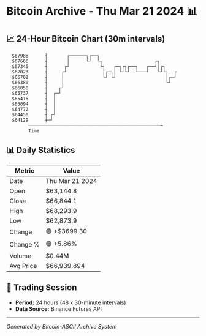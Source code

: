 # Bitcoin Archive - Thu Mar 21 2024 📊

## 📈 24-Hour Bitcoin Chart (30m intervals)

```
  $67988      ┤       ┌──────┐┌──┐                             
  $67666      ┤       │      └┘  └┐                   ┌┐       
  $67345      ┤      ┌┘           └┐   ┌─┐┌┐┌──┐   ┌──┘│┌┐     
  $67023      ┤     ┌┘             │┌─┐│ └┘└┘  └───┘   └┘└┐  ┌ 
  $66702      ┤     │              └┘ └┘                  │┌─┘ 
  $66380      ┤     │                                     └┘   
  $66058      ┤    ┌┘                                          
  $65737      ┤  ┌─┘                                           
  $65415      ┤  │                                             
  $65094      ┤  │                                             
  $64772      ┤  │                                             
  $64450      ┤ ┌┘                                             
  $64129      ┼─┘                                              
        ────────────────────────────────────────────────→
        Time
```

## 📊 Daily Statistics

| Metric | Value |
|--------|-------|
| Date | Thu Mar 21 2024 |
| Open | $63,144.8 |
| Close | $66,844.1 |
| High | $68,293.9 |
| Low | $62,873.9 |
| Change | 🟢 +$3699.30 |
| Change % | 🟢 +5.86% |
| Volume | $0.44M |
| Avg Price | $66,939.894 |

## 📅 Trading Session

- **Period:** 24 hours (48 x 30-minute intervals)
- **Data Source:** Binance Futures API

---
*Generated by Bitcoin-ASCII Archive System*
